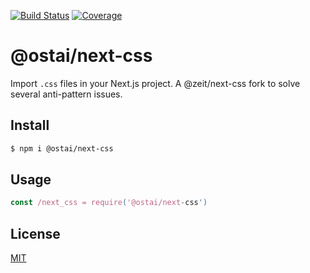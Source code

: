 [![Build Status](https://travis-ci.org/kaelzhang/next-css.svg?branch=master)](https://travis-ci.org/kaelzhang/next-css)
[![Coverage](https://codecov.io/gh/kaelzhang/next-css/branch/master/graph/badge.svg)](https://codecov.io/gh/kaelzhang/next-css)
<!-- optional appveyor tst
[![Windows Build Status](https://ci.appveyor.com/api/projects/status/github/kaelzhang/next-css?branch=master&svg=true)](https://ci.appveyor.com/project/kaelzhang/next-css)
-->
<!-- optional npm version
[![NPM version](https://badge.fury.io/js/@ostai/next-css.svg)](http://badge.fury.io/js/@ostai/next-css)
-->
<!-- optional npm downloads
[![npm module downloads per month](http://img.shields.io/npm/dm/@ostai/next-css.svg)](https://www.npmjs.org/package/@ostai/next-css)
-->
<!-- optional dependency status
[![Dependency Status](https://david-dm.org/kaelzhang/next-css.svg)](https://david-dm.org/kaelzhang/next-css)
-->

# @ostai/next-css

Import `.css` files in your Next.js project. A @zeit/next-css fork to solve several anti-pattern issues.

## Install

```sh
$ npm i @ostai/next-css
```

## Usage

```js
const /next_css = require('@ostai/next-css')
```

## License

[MIT](LICENSE)
